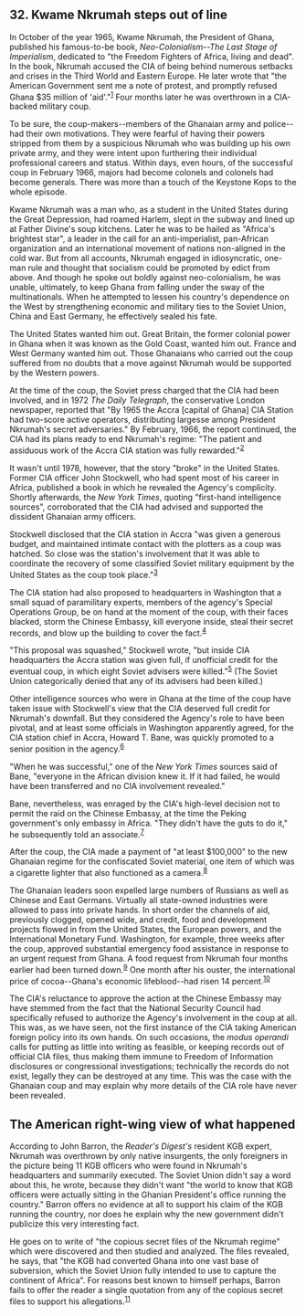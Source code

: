 ## 32. Kwame Nkrumah steps out of line

In October of the year 1965, Kwame Nkrumah, the President of Ghana, published his famous-to-be book, *Neo-Colonialism--The Last Stage of Imperialism*, dedicated to "the Freedom Fighters of Africa, living and dead". In the book, Nkrumah accused the CIA of being behind numerous setbacks and crises in the Third World and Eastern Europe. He later wrote that "the American Government sent me a note of protest, and promptly refused Ghana $35 million of 'aid'."<sup id="t1">[1](#f1)</sup> Four months later he was overthrown in a CIA-backed military coup.

To be sure, the coup-makers--members of the Ghanaian army and police--had their own motivations. They were fearful of having their powers stripped from them by a suspicious Nkrumah who was building up his own private army, and they were intent upon furthering their individual professional careers and status. Within days, even hours, of the successful coup in February 1966, majors had become colonels and colonels had become generals. There was more than a touch of the Keystone Kops to the whole episode.

Kwame Nkrumah was a man who, as a student in the United States during the Great Depression, had roamed Harlem, slept in the subway and lined up at Father Divine's soup kitchens. Later he was to be hailed as "Africa's brightest star", a leader in the call for an anti-imperialist, pan-African organization and an international movement of nations non-aligned in the cold war. But from all accounts, Nkrumah engaged in idiosyncratic, one-man rule and thought that socialism could be promoted by edict from above. And though he spoke out boldly against neo-colonialism, he was unable, ultimately, to keep Ghana from falling under the sway of the multinationals. When he attempted to lessen his country's dependence on the West by strengthening economic and military ties to the Soviet Union, China and East Germany, he effectively sealed his fate.

The United States wanted him out. Great Britain, the former colonial power in Ghana when it was known as the Gold Coast, wanted him out. France and West Germany wanted him out. Those Ghanaians who carried out the coup suffered from no doubts that a move against Nkrumah would be supported by the Western powers.

At the time of the coup, the Soviet press charged that the CIA had been involved, and in 1972 *The Daily Telegraph*, the conservative London newspaper, reported that "By 1965 the Accra [capital of Ghana] CIA Station had two-score active operators, distributing largesse among President Nkrumah's secret adversaries." By February, 1966, the report continued, the CIA had its plans ready to end Nkrumah's regime: "The patient and assiduous work of the Accra CIA station was fully rewarded."<sup id="t2">[2](#f2)</sup>

It wasn't until 1978, however, that the story "broke" in the United States. Former CIA officer John Stockwell, who had spent most of his career in Africa, published a book in which he revealed the Agency's complicity. Shortly afterwards, the *New York Times*, quoting "first-hand intelligence sources", corroborated that the CIA had advised and supported the dissident Ghanaian army officers.

Stockwell disclosed that the CIA station in Accra "was given a generous budget, and maintained intimate contact with the plotters as a coup was hatched. So close was the station's involvement that it was able to coordinate the recovery of some classified Soviet military equipment by the United States as the coup took place."<sup id="t3">[3](#f3)</sup>

The CIA station had also proposed to headquarters in Washington that a small squad of paramilitary experts, members of the agency's Special Operations Group, be on hand at the moment of the coup, with their faces blacked, storm the Chinese Embassy, kill everyone inside, steal their secret records, and blow up the building to cover the fact.<sup id="t4">[4](#f4)</sup>

"This proposal was squashed," Stockwell wrote, "but inside CIA headquarters the Accra station was given full, if unofficial credit for the eventual coup, in which eight Soviet advisers were killed."<sup id="t5">[5](#f5)</sup> (The Soviet Union categorically denied that any of its advisers had been killed.)

Other intelligence sources who were in Ghana at the time of the coup have taken issue with Stockwell's view that the CIA deserved full credit for Nkrumah's downfall. But they considered the Agency's role to have been pivotal, and at least some officials in Washington apparently agreed, for the CIA station chief in Accra, Howard T. Bane, was quickly promoted to a senior position in the agency.<sup id="t6">[6](#f6)</sup>

"When he was successful," one of the *New York Times* sources said of Bane, "everyone in the African division knew it. If it had failed, he would have been transferred and no CIA involvement revealed."

Bane, nevertheless, was enraged by the CIA's high-level decision not to permit the raid on the Chinese Embassy, at the time the Peking government's only embassy in Africa. "They didn't have the guts to do it," he subsequently told an associate.<sup id="t7">[7](#f7)</sup>

After the coup, the CIA made a payment of "at least $100,000" to the new Ghanaian regime for the confiscated Soviet material, one item of which was a cigarette lighter that also functioned as a camera.<sup id="t8">[8](#f8)</sup>

The Ghanaian leaders soon expelled large numbers of Russians as well as Chinese and East Germans. Virtually all state-owned industries were allowed to pass into private hands. In short order the channels of aid, previously clogged, opened wide, and credit, food and development projects flowed in from the United States, the European powers, and the International Monetary Fund. Washington, for example, three weeks after the coup, approved substantial emergency food assistance in response to an urgent request from Ghana. A food request from Nkrumah four months earlier had been turned down.<sup id="t9">[9](#f9)</sup> One month after his ouster, the international price of cocoa--Ghana's economic lifeblood--had risen 14 percent.<sup id="t10">[10](#f10)</sup>

The CIA's reluctance to approve the action at the Chinese Embassy may have stemmed from the fact that the National Security Council had specifically refused to authorize the Agency's involvement in the coup at all. This was, as we have seen, not the first instance of the CIA taking American foreign policy into its own hands. On such occasions, the *modus operandi* calls for putting as little into writing as feasible, or keeping records out of official CIA files, thus making them immune to Freedom of Information disclosures or congressional investigations; technically the records do not exist, legally they can be destroyed at any time. This was the case with the Ghanaian coup and may explain why more details of the CIA role have never been revealed.

## **The American right-wing view of what happened**

According to John Barron, the *Reader's Digest's* resident KGB expert, Nkrumah was overthrown by only native insurgents, the only foreigners in the picture being 11 KGB officers who were found in Nkrumah's headquarters and summarily executed. The Soviet Union didn't say a word about this, he wrote, because they didn't want "the world to know that KGB officers were actually sitting in the Ghanian President's office running the country." Barron offers no evidence at all to support his claim of the KGB running the country, nor does he explain why the new government didn't publicize this very interesting fact.

He goes on to write of "the copious secret files of the Nkrumah regime" which were discovered and then studied and analyzed. The files revealed, he says, that "the KGB had converted Ghana into one vast base of subversion, which the Soviet Union fully intended to use to capture the continent of Africa". For reasons best known to himself perhaps, Barron fails to offer the reader a single quotation from any of the copious secret files to support his allegations.<sup id="t11">[11](#f11)</sup>